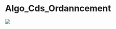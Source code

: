 # Algo_Cds_Ordanncement
![](https://github.com/timotito/Algo_Cds_Ordanncement/blob/master/output/ImagesOutput/output_diagram_gantt(1).png?raw=true)
